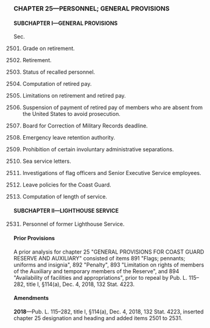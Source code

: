 ### **CHAPTER 25—PERSONNEL; GENERAL PROVISIONS** ###

#### SUBCHAPTER I—GENERAL PROVISIONS ####

Sec.

2501. Grade on retirement.

2502. Retirement.

2503. Status of recalled personnel.

2504. Computation of retired pay.

2505. Limitations on retirement and retired pay.

2506. Suspension of payment of retired pay of members who are absent from the United States to avoid prosecution.

2507. Board for Correction of Military Records deadline.

2508. Emergency leave retention authority.

2509. Prohibition of certain involuntary administrative separations.

2510. Sea service letters.

2511. Investigations of flag officers and Senior Executive Service employees.

2512. Leave policies for the Coast Guard.

2513. Computation of length of service.

#### SUBCHAPTER II—LIGHTHOUSE SERVICE ####

2531. Personnel of former Lighthouse Service.

#### Prior Provisions ####

A prior analysis for chapter 25 "GENERAL PROVISIONS FOR COAST GUARD RESERVE AND AUXILIARY" consisted of items 891 "Flags; pennants; uniforms and insignia", 892 "Penalty", 893 "Limitation on rights of members of the Auxiliary and temporary members of the Reserve", and 894 "Availability of facilities and appropriations", prior to repeal by Pub. L. 115–282, title I, §114(a), Dec. 4, 2018, 132 Stat. 4223.

#### Amendments ####

**2018**—Pub. L. 115–282, title I, §114(a), Dec. 4, 2018, 132 Stat. 4223, inserted chapter 25 designation and heading and added items 2501 to 2531.